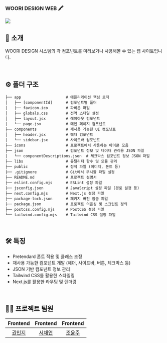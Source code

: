 ### WOORI DESIGN WEB 🖍️

[<img src="https://img.shields.io/badge/프로젝트 기간-2024.12.30~2024.12.31-fab2ac?style=flat&logo=&logoColor=white" />]()

</div> 

## 📝 소개
WOORI DESIGN 시스템의 각 컴포넌트를 미리보거나 사용해볼 수 있는 웹 사이트입니다.

<br />

## ⚙ 폴더 구조
```
├── app                    # 애플리케이션 핵심 로직
│   ├── [componentId]      # 컴포넌트별 폴더
│   ├── favicon.ico        # 파비콘 파일
│   ├── globals.css        # 전역 스타일 설정
│   ├── layout.jsx         # 레이아웃 컴포넌트
│   └── page.jsx           # 메인 페이지 컴포넌트
├── components             # 재사용 가능한 UI 컴포넌트
│   ├── header.jsx         # 헤더 컴포넌트
│   └── sidebar.jsx        # 사이드바 컴포넌트
├── icons                  # 프로젝트에서 사용하는 아이콘 모음
├── json                   # 컴포넌트 정보 및 데이터 관리용 JSON 파일
│   └── componentDescriptions.json  # 체크박스 컴포넌트 정보 JSON 파일
├── libs                   # 유틸리티 함수 및 모듈 관리
├── public                 # 정적 파일 (이미지, 폰트 등)
├── .gitignore             # Git에서 무시할 파일 설정
├── README.md              # 프로젝트 설명서
├── eslint.config.mjs      # ESLint 설정 파일
├── jsconfig.json          # JavaScript 설정 파일 (경로 설정 등)
├── next.config.mjs        # Next.js 설정 파일
├── package-lock.json      # 패키지 버전 잠금 파일
├── package.json           # 프로젝트 의존성 및 스크립트 정의
├── postcss.config.mjs     # PostCSS 설정 파일
└── tailwind.config.mjs    # Tailwind CSS 설정 파일
```

<br />

## 🛠️ 특징
- Pretendard 폰트 적용 및 클래스 조정
- 재사용 가능한 컴포넌트 개발 (헤더, 사이드바, 버튼, 체크박스 등)
- JSON 기반 컴포넌트 정보 관리
- Tailwind CSS를 활용한 스타일링
- Next.js를 활용한 라우팅 및 렌더링


<br />

## 💁‍♂️ 프로젝트 팀원
|Frontend|Frontend|Frontend|
|:---:|:---:|:---:|
|[권민지](https://github.com/mjgwon24)|[서채연](https://github.com/seocylucky)|[조윤주](https://github.com/iamyuunzo)|
